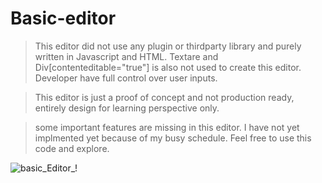 # Basic-editor

> This editor did not use any plugin or thirdparty library and purely written in Javascript and HTML.
> Textare and Div[contenteditable="true"] is also not used to create this editor. 
> Developer have full control over user inputs.

> This editor is just a proof of concept and not production ready, entirely design for learning perspective only.

> some important features are missing in this editor. I have not yet implmented yet because of my busy schedule. Feel free to use this code and explore.



![basic_Editor_!](https://user-images.githubusercontent.com/17833671/200912060-6c426a89-8a48-483b-8757-d5550921fbee.gif)
